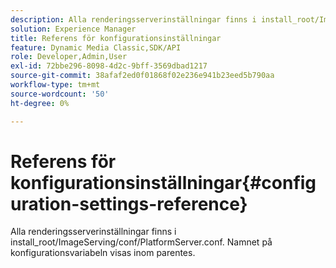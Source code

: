 ```yaml
---
description: Alla renderingsserverinställningar finns i install_root/ImageServing/conf/PlatformServer.conf. Namnet på konfigurationsvariabeln visas inom parentes.
solution: Experience Manager
title: Referens för konfigurationsinställningar
feature: Dynamic Media Classic,SDK/API
role: Developer,Admin,User
exl-id: 72bbe296-8098-4d2c-9bff-3569dbad1217
source-git-commit: 38afaf2ed0f01868f02e236e941b23eed5b790aa
workflow-type: tm+mt
source-wordcount: '50'
ht-degree: 0%

---
```


# Referens för konfigurationsinställningar{#configuration-settings-reference}

Alla renderingsserverinställningar finns i install_root/ImageServing/conf/PlatformServer.conf. Namnet på konfigurationsvariabeln visas inom parentes.
